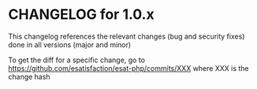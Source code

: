 CHANGELOG for 1.0.x
===================

This changelog references the relevant changes (bug and security fixes) done
in all versions (major and minor)

To get the diff for a specific change, go to https://github.com/esatisfaction/esat-php/commits/XXX where
XXX is the change hash
